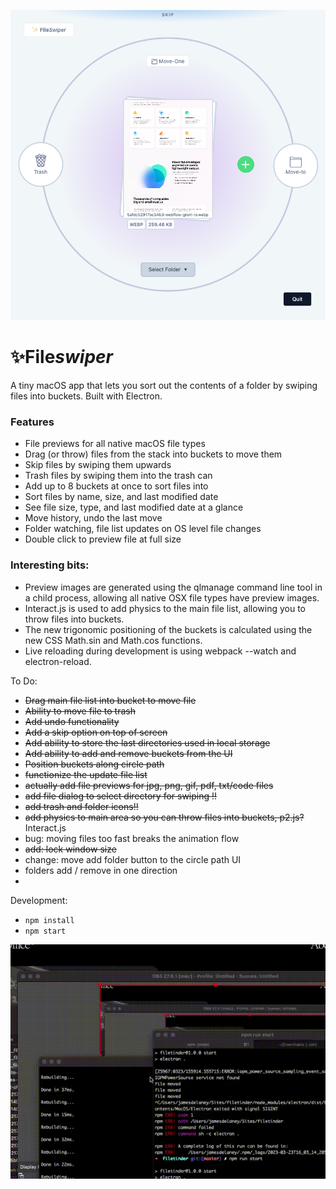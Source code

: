![Fileswiper](https://github.com/jamesdelaneyie/fileswiper/blob/master/progress_gifs/fileswiper-progress-3.png)

# ✨File*swiper*

A tiny macOS app that lets you sort out the contents of a folder by swiping files into buckets. Built with Electron. 


### Features
- File previews for all native macOS file types
- Drag (or throw) files from the stack into buckets to move them
- Skip files by swiping them upwards
- Trash files by swiping them into the trash can
- Add up to 8 buckets at once to sort files into
- Sort files by name, size, and last modified date
- See file size, type, and last modified date at a glance
- Move history, undo the last move
- Folder watching, file list updates on OS level file changes
- Double click to preview file at full size


### Interesting bits: 

- Preview images are generated using the qlmanage command line tool in a child process, allowing all native OSX file types have preview images.
- Interact.js is used to add physics to the main file list, allowing you to throw files into buckets.
- The new trigonomic positioning of the buckets is calculated using the new CSS Math.sin and Math.cos functions.
- Live reloading during development is using webpack --watch and electron-reload.


To Do:
- ~~Drag main file list into bucket to move file~~
- ~~Ability to move file to trash~~
- ~~Add undo functionality~~
- ~~Add a skip option on top of screen~~
- ~~Add ability to store the last directories used in local storage~~
- ~~Add ability to add and remove buckets from the UI~~
- ~~Position buckets along circle path~~
- ~~functionize the update file list~~
- ~~actually add file previews for jpg, png, gif, pdf, txt/code files~~
- ~~add file dialog to select directory for swiping !!~~ 
- ~~add trash and folder icons!!~~ 
- ~~add physics to main area so you can throw files into buckets, p2.js?~~ Interact.js
- bug: moving files too fast breaks the animation flow
- ~~add: lock window size~~ 
- change: move add folder button to the circle path UI
- folders add / remove in one direction
- 


Development:

- `npm install`
- `npm start`


![Fileswiper](https://github.com/jamesdelaneyie/fileswiper/blob/master/progress_gifs/fileswiper.gif)